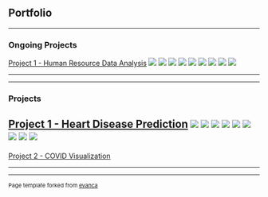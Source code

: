 ## Portfolio

---

### Ongoing Projects

[Project 1 - Human Resource Data Analysis](https://github.com/Enlightenus/Human_Resources_Data_Analysis)
<img src="images\HR\HR1-DeptByGender.png?raw=true"/>
<img src="images\HR\HR2-ANOVA.png?raw=true"/>
<img src="images\HR\HR3-PostHoc.png?raw=true"/>
<img src="images\HR\HR4-Significance.png?raw=true"/>
<img src="images\HR\HR5-Recruitment.png?raw=true"/>
<img src="images\HR\HR6-DeptRecruitment.png?raw=true"/>
<img src="images\HR\HR7-RecruitmentAction.png?raw=true"/>
<img src="images\HR\HR8-Performance.png?raw=true"/>
<img src="images\HR\HR9-PerformancePercent?raw=true"/>

---

---

### Projects
[Project 1 - Heart Disease Prediction](https://github.com/Enlightenus/Heart_disease_prediction)
<img src="images\Heart_Disease\Heart1-DataDistribution.png?raw=true"/>
<img src="images\Heart_Disease\Heart2-Scatter.png?raw=true"/>
<img src="images\Heart_Disease\Heart3-Swarm.png?raw=true"/>
<img src="images\Heart_Disease\Heart4-Violin.png?raw=true"/>
<img src="images\Heart_Disease\Heart5-Alpha.png?raw=true"/>
<img src="images\Heart_Disease\Heart6-DT.png?raw=true"/>
<img src="images\Heart_Disease\Heart7-Feature.png?raw=true"/>
<img src="images\Heart_Disease\Heart8-ClassificationReport.png?raw=true"/>
<img src="images\Heart_Disease\Heart9-ConfusionMatrix.png?raw=true"/>
---
[Project 2 - COVID Visualization](https://github.com/Enlightenus/COVID_Visualization)


---




---
<p style="font-size:11px">Page template forked from <a href="https://github.com/evanca/quick-portfolio">evanca</a></p>
<!-- Remove above link if you don't want to attibute -->
